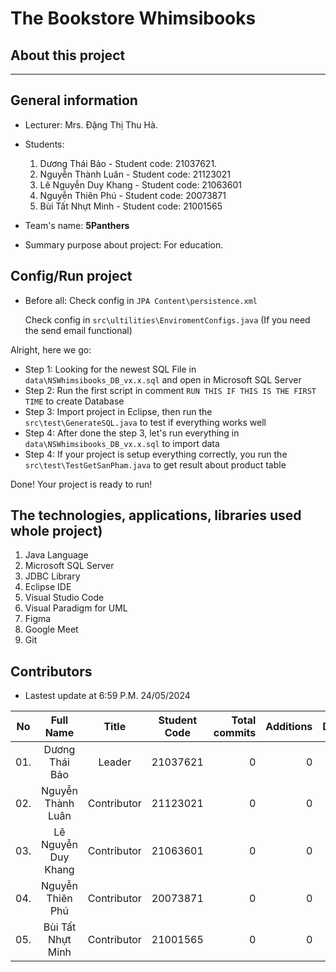 # The Bookstore Whimsibooks
## About this project
-----------

## General information
- Lecturer: Mrs. Đặng Thị Thu Hà.
- Students:
    1. Dương Thái Bảo - Student code: 21037621.
    2. Nguyễn Thành Luân - Student code: 21123021
    3. Lê Nguyễn Duy Khang - Student code: 21063601
    4. Nguyễn Thiên Phú - Student code: 20073871
    5. Bùi Tất Nhựt Minh - Student code: 21001565

- Team's name: **5Panthers**
- Summary purpose about project: For education.

## Config/Run project
- Before all:
    Check config in `JPA Content\persistence.xml`
  
    Check config in `src\ultilities\EnviromentConfigs.java` (If you need the send email functional)

Alright, here we go:

- Step 1: Looking for the newest SQL File in `data\NSWhimsibooks_DB_vx.x.sql` and open in Microsoft SQL Server  
- Step 2: Run the first script in comment `RUN THIS IF THIS IS THE FIRST TIME` to create Database
- Step 3: Import project in Eclipse, then run the `src\test\GenerateSQL.java` to test if everything works well
- Step 4: After done the step 3, let's run everything in `data\NSWhimsibooks_DB_vx.x.sql` to import data
- Step 4: If your project is setup everything correctly, you run the `src\test\TestGetSanPham.java` to get result about product table

Done! Your project is ready to run!

## The technologies, applications, libraries used whole project)
1. Java Language
2. Microsoft SQL Server
3. JDBC Library
4. Eclipse IDE
5. Visual Studio Code
6. Visual Paradigm for UML
7. Figma
8. Google Meet
9. Git

## Contributors
- Lastest update at 6:59 P.M. 24/05/2024

| No  | Full Name | Title | Student Code | Total commits  | Additions | Deletions | Join time | Disontinued |
| :--: |:--:| :--: | :--: | --:| --: | --: | :--: | :--: |
| 01. | Dương Thái Bảo | Leader | 21037621  | 0 | 0 | 0 | 01/08/24  | - |
| 02. | Nguyễn Thành Luân | Contributor | 21123021 | 0 | 0 | 0 | 01/08/24 | - |
| 03. | Lê Nguyễn Duy Khang | Contributor | 21063601 | 0 | 0 | 0 | 01/08/24 | - |
| 04. | Nguyễn Thiên Phú | Contributor | 20073871 | 0 | 0 | 0 | 01/08/24 | - |
| 05. | Bùi Tất Nhựt Minh | Contributor | 21001565 | 0 | 0 | 0 | 01/08/24 | - |
